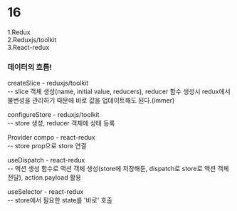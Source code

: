 # 16

1.Redux  
2.Reduxjs/toolkit  
3.React-redux  

### 데이터의 흐름!   
createSlice - reduxjs/toolkit   
-- slice 객체 생성(name, initial value, reducers), reducer 함수 생성시 redux에서 불변성을 관리하기 때문에 바로 값을 업데이트해도 된다.(immer)

configureStore - reduxjs/toolkit   
-- store 생성, reducer 객체에 상태 등록 

Provider compo - react-redux  
-- store prop으로 store 연결

useDispatch - react-redux   
-- 액션 생성 함수로 액션 객체 생성(store에 저장해둔, dispatch로 store로 액션 객체 전달), action.payload 활용

useSelector - react-redux   
-- store에서 필요한 state를 '바로' 호출
